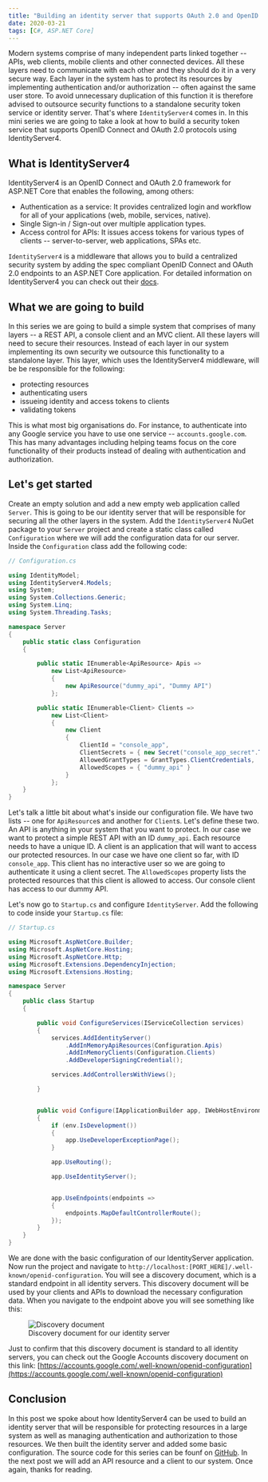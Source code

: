 ```yaml
---
title: "Building an identity server that supports OAuth 2.0 and OpenID Connect with ASP.NET Core and IdentityServer4- Part 1"
date: 2020-03-21
tags: [C#, ASP.NET Core]
---
```


Modern systems comprise of many independent parts linked together -- APIs, web clients, mobile clients and other connected devices. All these layers need to communicate with each other and they should do it in a very secure way. Each layer in the system has to protect its resources by implementing authentication and/or authorization -- often against the same user store. To avoid unnecessary duplication of this function it is therefore advised to outsource security functions to a standalone security token service or identity server. That's where `IdentityServer4` comes in. In this mini series we are going to take a look at how to build a security token service that supports OpenID Connect and OAuth 2.0 protocols using IdentityServer4.

## What is IdentityServer4

IdentityServer4 is an OpenID Connect and OAuth 2.0 framework for ASP.NET Core that enables the following, among others:

- Authentication as a service: It provides centralized login and workflow for all of your applications (web, mobile, services, native).
- Single Sign-in / Sign-out over multiple application types.
- Access control for APIs: It issues access tokens for various types of clients -- server-to-server, web applications, SPAs etc.

`IdentityServer4` is a middleware that allows you to build a centralized security system by adding the spec compliant OpenID Connect and OAuth 2.0 endpoints to an ASP.NET Core application. For detailed information on IdentityServer4 you can check out their [docs](https://identityserver4.readthedocs.io/en/latest/).

## What we are going to build

In this series we are going to build a simple system that comprises of many layers -- a REST API, a console client and an MVC client. All these layers will need to secure their resources. Instead of each layer in our system implementing its own security we outsource this functionality to a standalone layer. This layer, which uses the IdentityServer4 middleware, will be be responsible for the following:

- protecting resources
- authenticating users
- issueing identity and access tokens to clients
- validating tokens

This is what most big organisations do. For instance, to authenticate into any Google service you have to use one service -- `accounts.google.com`. This has many advantages including helping teams focus on the core functionality of their products instead of dealing with authentication and authorization.

## Let's get started

Create an empty solution and add a new empty web application called `Server`. This is going to be our identity server that will be responsible for securing all the other layers in the system. Add the `IdentityServer4` NuGet package to your `Server` project and create a static class called `Configuration` where we will add the configuration data for our server. Inside the `Configuration` class add the following code:

```csharp
// Configuration.cs

using IdentityModel;
using IdentityServer4.Models;
using System;
using System.Collections.Generic;
using System.Linq;
using System.Threading.Tasks;

namespace Server
{
    public static class Configuration
    {

        public static IEnumerable<ApiResource> Apis =>
            new List<ApiResource>
            {
                new ApiResource("dummy_api", "Dummy API")
            };

        public static IEnumerable<Client> Clients =>
            new List<Client>
            {
                new Client
                {
                    ClientId = "console_app",
                    ClientSecrets = { new Secret("console_app_secret".ToSha256())},
                    AllowedGrantTypes = GrantTypes.ClientCredentials,
                    AllowedScopes = { "dummy_api" }
                }
            };
    }
}
```

Let's talk a little bit about what's inside our configuration file. We have two lists -- one for `ApiResource`s and another for `Client`s. Let's define these two. An API is anything in your system that you want to protect. In our case we want to protect a simple REST API with an ID `dummy_api`. Each resource needs to have a unique ID. A client is an application that will want to access our protected resources. In our case we have one client so far, with ID `console_app`. This client has no interactive user so we are going to authenticate it using a client secret. The `AllowedScopes` property lists the protected resources that this client is allowed to access. Our console client has access to our dummy API.

Let's now go to `Startup.cs` and configure `IdentityServer`. Add the following to code inside your `Startup.cs` file:

```csharp
// Startup.cs

using Microsoft.AspNetCore.Builder;
using Microsoft.AspNetCore.Hosting;
using Microsoft.AspNetCore.Http;
using Microsoft.Extensions.DependencyInjection;
using Microsoft.Extensions.Hosting;

namespace Server
{
    public class Startup
    {

        public void ConfigureServices(IServiceCollection services)
        {
            services.AddIdentityServer()
                .AddInMemoryApiResources(Configuration.Apis)
                .AddInMemoryClients(Configuration.Clients)
                .AddDeveloperSigningCredential();

            services.AddControllersWithViews();

        }


        public void Configure(IApplicationBuilder app, IWebHostEnvironment env)
        {
            if (env.IsDevelopment())
            {
                app.UseDeveloperExceptionPage();
            }

            app.UseRouting();

            app.UseIdentityServer();


            app.UseEndpoints(endpoints =>
            {
                endpoints.MapDefaultControllerRoute();
            });
        }
    }
}
```

We are done with the basic configuration of our IdentityServer application. Now run the project and navigate to `http://localhost:[PORT_HERE]/.well-known/openid-configuration`. You will see a discovery document, which is a standard endpoint in all identity servers. This discovery document will be used by your clients and APIs to download the necessary configuration data. When you navigate to the endpoint above you will see something like this:

<figure>
<img src="{{ site.baseurl }}/images/identityserver/openId.png" alt="Discovery document">
<figcaption>Discovery document for our identity server</figcaption>
</figure>

Just to confirm that this discovery document is standard to all identity servers, you can check out the Google Accounts discovery document on this link: [https://accounts.google.com/.well-known/openid-configuration](https://accounts.google.com/.well-known/openid-configuration)

## Conclusion

In this post we spoke about how IdentityServer4 can be used to build an identity server that will be responsible for protecting resources in a large system as well as managing authentication and authorization to those resources. We then built the identity server and added some basic configuration. The source code for this series can be founf on [GitHub](https://github.com/vince-nyanga/IdentityServerTutorial). In the next post we will add an API resource and a client to our system. Once again, thanks for reading.
